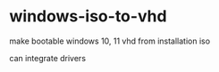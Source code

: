 # windows-iso-to-vhd

make bootable windows 10, 11 vhd from installation iso

can integrate drivers
